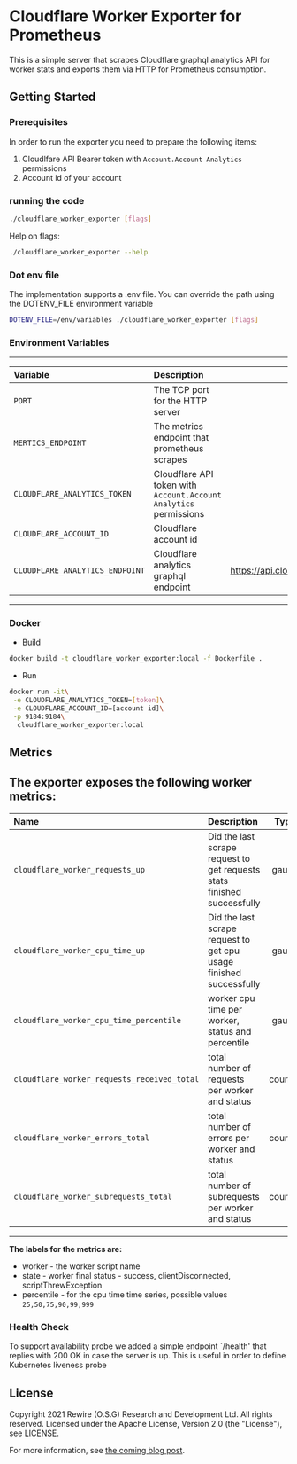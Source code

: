 # Cloudflare Worker Exporter for Prometheus

This is a simple server that scrapes Cloudflare graphql analytics API for worker stats and exports them via HTTP for
Prometheus consumption.

## Getting Started

### Prerequisites
In order to run the exporter you need to prepare the following items:
1. Cloudlfare API Bearer token with `Account.Account Analytics` permissions
2. Account id of your account

### running the code

```bash
./cloudflare_worker_exporter [flags]
```

Help on flags:

```bash
./cloudflare_worker_exporter --help
```

### Dot env file
The implementation supports a .env file. You can override the path using the DOTENV_FILE environment variable

```bash
DOTENV_FILE=/env/variables ./cloudflare_worker_exporter [flags]
```

### Environment Variables
-------------------------------------------------------------------------------------------------------------------------------------------------------
| Variable                        | Description                                                       | Default                                       |
|:--------------------------------|:------------------------------------------------------------------|:---------------------------------------------:|
|`PORT`                           | The TCP port for the HTTP server                                  | 9184                                          |
|`MERTICS_ENDPOINT`               | The metrics endpoint that prometheus scrapes                      | /metrics                                      |
|`CLOUDFLARE_ANALYTICS_TOKEN`     | Cloudflare API token with `Account.Account Analytics` permissions | N/A                                           |
|`CLOUDFLARE_ACCOUNT_ID`          | Cloudflare account id                                             | N/A                                           |
|`CLOUDFLARE_ANALYTICS_ENDPOINT`  | Cloudflare analytics graphql endpoint                             | https://api.cloudflare.com/client/v4/graphql/ |
-------------------------------------------------------------------------------------------------------------------------------------------------------


### Docker

* Build
```bash
docker build -t cloudflare_worker_exporter:local -f Dockerfile .
```

* Run
```bash
docker run -it\
 -e CLOUDFLARE_ANALYTICS_TOKEN=[token]\
 -e CLOUDFLARE_ACCOUNT_ID=[account id]\
 -p 9184:9184\
  cloudflare_worker_exporter:local
```

## Metrics
The exporter exposes the following worker metrics:
-----------------------------------------------------------------------------------------------------------------------------------
| Name                                        | Description                                                             | Type    |
|:--------------------------------------------|:------------------------------------------------------------------------|:-------:|
| `cloudflare_worker_requests_up`             | Did the last scrape request to get requests stats finished successfully | gauge   |
| `cloudflare_worker_cpu_time_up`             | Did the last scrape request to get cpu usage finished successfully      | gauge   |
| `cloudflare_worker_cpu_time_percentile`     | worker cpu time per worker, status and percentile                       | gauge   |
| `cloudflare_worker_requests_received_total` | total number of requests per worker and status                          | counter |
| `cloudflare_worker_errors_total`            | total number of errors per worker and status                            | counter |
| `cloudflare_worker_subrequests_total`       | total number of subrequests per worker and status                       | counter |
-----------------------------------------------------------------------------------------------------------------------------------

**The labels for the metrics are:**
* worker - the worker script name
* state - worker final status - success, clientDisconnected, scriptThrewException
* percentile - for the cpu time time series, possible values `25,50,75,90,99,999`


### Health Check
To support availability probe we added a simple endpoint `/health' that replies with 200 OK in case the server is up. This is useful in order to define Kubernetes liveness probe
## License

Copyright 2021 Rewire (O.S.G) Research and Development Ltd. All rights reserved.
Licensed under the Apache License, Version 2.0 (the "License"), see [LICENSE](https://github.com/rewireltd1/cloudflare_worker_exporter/blob/master/LICENSE).

For more information, see [the coming blog post](https://coming-soon).
